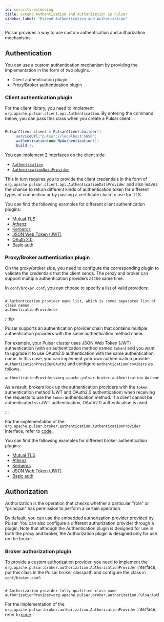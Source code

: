 ```yaml
---
id: security-extending
title: Extend Authentication and Authorization in Pulsar
sidebar_label: "Extend Authentication and Authorization"
---
```


Pulsar provides a way to use custom authentication and authorization mechanisms.

## Authentication

You can use a custom authentication mechanism by providing the implementation in the form of two plugins.
* Client authentication plugin
* Proxy/Broker authentication plugin

### Client authentication plugin

For the client library, you need to implement `org.apache.pulsar.client.api.Authentication`. By entering the command below, you can pass this class when you create a Pulsar client.

```java

PulsarClient client = PulsarClient.builder()
    .serviceUrl("pulsar://localhost:6650")
    .authentication(new MyAuthentication())
    .build();

```

You can implement 2 interfaces on the client side:
 * [`Authentication`](/api/client/org/apache/pulsar/client/api/Authentication.html)
 * [`AuthenticationDataProvider`](/api/client/org/apache/pulsar/client/api/AuthenticationDataProvider.html)

This in turn requires you to provide the client credentials in the form of `org.apache.pulsar.client.api.AuthenticationDataProvider` and also leaves the chance to return different kinds of authentication token for different types of connection or by passing a certificate chain to use for TLS.

You can find the following examples for different client authentication plugins:
 * [Mutual TLS](https://github.com/apache/pulsar/blob/master/pulsar-client/src/main/java/org/apache/pulsar/client/impl/auth/AuthenticationTls.java)
 * [Athenz](https://github.com/apache/pulsar/blob/master/pulsar-client-auth-athenz/src/main/java/org/apache/pulsar/client/impl/auth/AuthenticationAthenz.java)
 * [Kerberos](https://github.com/apache/pulsar/blob/master/pulsar-client-auth-sasl/src/main/java/org/apache/pulsar/client/impl/auth/AuthenticationSasl.java)
 * [JSON Web Token (JWT)](https://github.com/apache/pulsar/blob/master/pulsar-client/src/main/java/org/apache/pulsar/client/impl/auth/AuthenticationToken.java)
 * [OAuth 2.0](https://github.com/apache/pulsar/blob/master/pulsar-client/src/main/java/org/apache/pulsar/client/impl/auth/oauth2/AuthenticationOAuth2.java)
 * [Basic auth](https://github.com/apache/pulsar/blob/master/pulsar-client/src/main/java/org/apache/pulsar/client/impl/auth/AuthenticationBasic.java)

### Proxy/Broker authentication plugin

On the proxy/broker side, you need to configure the corresponding plugin to validate the credentials that the client sends. The proxy and broker can support multiple authentication providers at the same time.

In `conf/broker.conf`, you can choose to specify a list of valid providers:

```properties

# Authentication provider name list, which is comma separated list of class names
authenticationProviders=

```

:::tip

Pulsar supports an authentication provider chain that contains multiple authentication providers with the same authentication method name. 

For example, your Pulsar cluster uses JSON Web Token (JWT) authentication (with an authentication method named `token`) and you want to upgrade it to use OAuth2.0 authentication with the same authentication name. In this case, you can implement your own authentication provider `AuthenticationProviderOAuth2` and configure `authenticationProviders` as follows.

```properties
authenticationProviders=org.apache.pulsar.broker.authentication.AuthenticationProviderToken,org.apache.pulsar.broker.authentication.AuthenticationProviderOAuth2
```

As a result, brokers look up the authentication providers with the `token` authentication method (JWT and OAuth2.0 authentication) when receiving the requests to use the `token` authentication method. If a client cannot be authenticated via JWT authentication, OAuth2.0 authentication is used.

:::

For the implementation of the `org.apache.pulsar.broker.authentication.AuthenticationProvider` interface, refer to [code](https://github.com/apache/pulsar/blob/master/pulsar-broker-common/src/main/java/org/apache/pulsar/broker/authentication/AuthenticationProvider.java).

You can find the following examples for different broker authentication plugins:

 * [Mutual TLS](https://github.com/apache/pulsar/blob/master/pulsar-broker-common/src/main/java/org/apache/pulsar/broker/authentication/AuthenticationProviderTls.java)
 * [Athenz](https://github.com/apache/pulsar/blob/master/pulsar-broker-auth-athenz/src/main/java/org/apache/pulsar/broker/authentication/AuthenticationProviderAthenz.java)
 * [Kerberos](https://github.com/apache/pulsar/blob/master/pulsar-broker-auth-sasl/src/main/java/org/apache/pulsar/broker/authentication/AuthenticationProviderSasl.java)
 * [JSON Web Token (JWT)](https://github.com/apache/pulsar/blob/master/pulsar-broker-common/src/main/java/org/apache/pulsar/broker/authentication/AuthenticationProviderToken.java)
 * [Basic auth](https://github.com/apache/pulsar/blob/master/pulsar-broker-common/src/main/java/org/apache/pulsar/broker/authentication/AuthenticationProviderToken.java)

## Authorization

Authorization is the operation that checks whether a particular "role" or "principal" has permission to perform a certain operation.

By default, you can use the embedded authorization provider provided by Pulsar. You can also configure a different authorization provider through a plugin. Note that although the Authentication plugin is designed for use in both the proxy and broker, the Authorization plugin is designed only for use on the broker.

### Broker authorization plugin

To provide a custom authorization provider, you need to implement the `org.apache.pulsar.broker.authorization.AuthorizationProvider` interface, put this class in the Pulsar broker classpath and configure the class in `conf/broker.conf`:

 ```properties
 
 # Authorization provider fully qualified class-name
 authorizationProvider=org.apache.pulsar.broker.authorization.PulsarAuthorizationProvider
 
 ```

For the implementation of the `org.apache.pulsar.broker.authorization.AuthorizationProvider` interface, refer to [code](https://github.com/apache/pulsar/blob/master/pulsar-broker-common/src/main/java/org/apache/pulsar/broker/authorization/AuthorizationProvider.java).